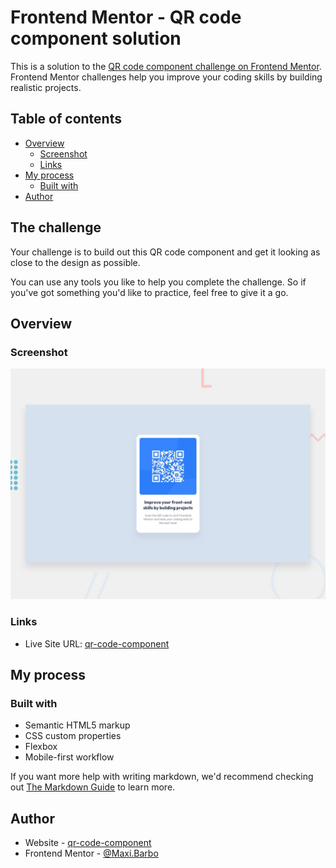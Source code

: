 # Frontend Mentor - QR code component solution

This is a solution to the [QR code component challenge on Frontend Mentor](https://www.frontendmentor.io/challenges/qr-code-component-iux_sIO_H). Frontend Mentor challenges help you improve your coding skills by building realistic projects. 

## Table of contents

- [Overview](#overview)
  - [Screenshot](#screenshot)
  - [Links](#links)
- [My process](#my-process)
  - [Built with](#built-with)
- [Author](#author)

## The challenge

Your challenge is to build out this QR code component and get it looking as close to the design as possible.

You can use any tools you like to help you complete the challenge. So if you've got something you'd like to practice, feel free to give it a go.
## Overview

### Screenshot

![](./design/desktop-preview.jpg)

### Links

- Live Site URL: [qr-code-component](https://maxibarbo.github.io/qr-code-component/)

## My process

### Built with

- Semantic HTML5 markup
- CSS custom properties
- Flexbox
- Mobile-first workflow


If you want more help with writing markdown, we'd recommend checking out [The Markdown Guide](https://www.markdownguide.org/) to learn more.

## Author

- Website - [qr-code-component](https://maxibarbo.github.io/qr-code-component/)
- Frontend Mentor - [@Maxi.Barbo](https://www.frontendmentor.io/profile/MaxiBarbo)


